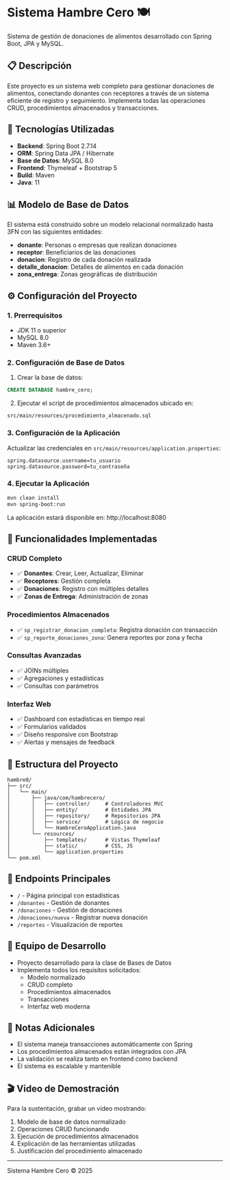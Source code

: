 # Sistema Hambre Cero 🍽️

Sistema de gestión de donaciones de alimentos desarrollado con Spring Boot, JPA y MySQL.

## 📋 Descripción

Este proyecto es un sistema web completo para gestionar donaciones de alimentos, conectando donantes con receptores a través de un sistema eficiente de registro y seguimiento. Implementa todas las operaciones CRUD, procedimientos almacenados y transacciones.

## 🚀 Tecnologías Utilizadas

- **Backend**: Spring Boot 2.7.14
- **ORM**: Spring Data JPA / Hibernate
- **Base de Datos**: MySQL 8.0
- **Frontend**: Thymeleaf + Bootstrap 5
- **Build**: Maven
- **Java**: 11

## 📊 Modelo de Base de Datos

El sistema está construido sobre un modelo relacional normalizado hasta 3FN con las siguientes entidades:

- **donante**: Personas o empresas que realizan donaciones
- **receptor**: Beneficiarios de las donaciones
- **donacion**: Registro de cada donación realizada
- **detalle_donacion**: Detalles de alimentos en cada donación
- **zona_entrega**: Zonas geográficas de distribución

## ⚙️ Configuración del Proyecto

### 1. Prerrequisitos

- JDK 11 o superior
- MySQL 8.0
- Maven 3.6+

### 2. Configuración de Base de Datos

1. Crear la base de datos:
```sql
CREATE DATABASE hambre_cero;
```

2. Ejecutar el script de procedimientos almacenados ubicado en:
```
src/main/resources/procedimiento_almacenado.sql
```

### 3. Configuración de la Aplicación

Actualizar las credenciales en `src/main/resources/application.properties`:

```properties
spring.datasource.username=tu_usuario
spring.datasource.password=tu_contraseña
```

### 4. Ejecutar la Aplicación

```bash
mvn clean install
mvn spring-boot:run
```

La aplicación estará disponible en: http://localhost:8080

## 🔧 Funcionalidades Implementadas

### CRUD Completo
- ✅ **Donantes**: Crear, Leer, Actualizar, Eliminar
- ✅ **Receptores**: Gestión completa
- ✅ **Donaciones**: Registro con múltiples detalles
- ✅ **Zonas de Entrega**: Administración de zonas

### Procedimientos Almacenados
- ✅ `sp_registrar_donacion_completa`: Registra donación con transacción
- ✅ `sp_reporte_donaciones_zona`: Genera reportes por zona y fecha

### Consultas Avanzadas
- ✅ JOINs múltiples
- ✅ Agregaciones y estadísticas
- ✅ Consultas con parámetros

### Interfaz Web
- ✅ Dashboard con estadísticas en tiempo real
- ✅ Formularios validados
- ✅ Diseño responsive con Bootstrap
- ✅ Alertas y mensajes de feedback

## 📁 Estructura del Proyecto

```
hambre0/
├── src/
│   └── main/
│       ├── java/com/hambrecero/
│       │   ├── controller/     # Controladores MVC
│       │   ├── entity/         # Entidades JPA
│       │   ├── repository/     # Repositorios JPA
│       │   ├── service/        # Lógica de negocio
│       │   └── HambreCeroApplication.java
│       └── resources/
│           ├── templates/      # Vistas Thymeleaf
│           ├── static/         # CSS, JS
│           └── application.properties
└── pom.xml
```

## 🎯 Endpoints Principales

- `/` - Página principal con estadísticas
- `/donantes` - Gestión de donantes
- `/donaciones` - Gestión de donaciones
- `/donaciones/nueva` - Registrar nueva donación
- `/reportes` - Visualización de reportes

## 👥 Equipo de Desarrollo

- Proyecto desarrollado para la clase de Bases de Datos
- Implementa todos los requisitos solicitados:
  - Modelo normalizado
  - CRUD completo
  - Procedimientos almacenados
  - Transacciones
  - Interfaz web moderna

## 📝 Notas Adicionales

- El sistema maneja transacciones automáticamente con Spring
- Los procedimientos almacenados están integrados con JPA
- La validación se realiza tanto en frontend como backend
- El sistema es escalable y mantenible

## 🎬 Video de Demostración

Para la sustentación, grabar un video mostrando:
1. Modelo de base de datos normalizado
2. Operaciones CRUD funcionando
3. Ejecución de procedimientos almacenados
4. Explicación de las herramientas utilizadas
5. Justificación del procedimiento almacenado

---
Sistema Hambre Cero © 2025 